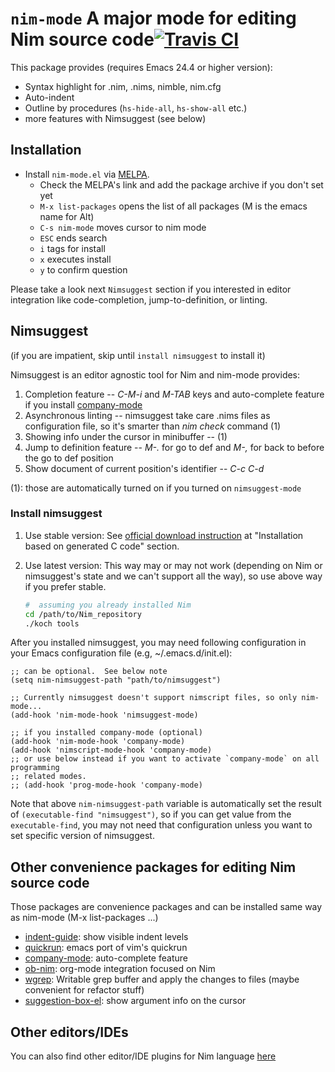 `nim-mode` A major mode for editing Nim source code[![Travis CI](https://travis-ci.org/nim-lang/nim-mode.svg?branch=master)](https://travis-ci.org/nim-lang/nim-mode)
===================================================

This package provides (requires Emacs 24.4 or higher version):

- Syntax highlight for .nim, .nims, nimble, nim.cfg
- Auto-indent
- Outline by procedures (`hs-hide-all`, `hs-show-all` etc.)
- more features with Nimsuggest (see below)

## Installation

* Install `nim-mode.el` via [MELPA](https://melpa.org/#/getting-started).
  * Check the MELPA's link and add the package archive if you don't set yet
  * `M-x list-packages`  opens the list of all packages (M is the emacs name for Alt)
  * `C-s nim-mode`       moves cursor to nim mode
  * `ESC`                ends search
  * `i`                  tags for install
  * `x`                  executes install
  * `y`                  to confirm question

Please take a look next `Nimsuggest` section if you interested in
editor integration like code-completion, jump-to-definition, or linting.

## Nimsuggest
(if you are impatient, skip until `install nimsuggest` to install it)

Nimsuggest is an editor agnostic tool for Nim and nim-mode provides:

1. Completion feature -- *C-M-i* and *M-TAB* keys and auto-complete feature if
   you install [company-mode](https://github.com/company-mode/company-mode)
2. Asynchronous linting -- nimsuggest take care .nims files as
   configuration file, so it's smarter than *nim check* command (1)
3. Showing info under the cursor in minibuffer -- (1)
4. Jump to definition feature -- *M-.* for go to def and *M-,* for
   back to before the go to def position
5. Show document of current position's identifier -- *C-c C-d*

(1): those are automatically turned on if you turned on `nimsuggest-mode`

### Install nimsuggest

1. Use stable version:
   See [official download instruction](http://nim-lang.org/download.html) at
   "Installation based on generated C code" section.

2. Use latest version:
   This way may or may not work (depending on Nim or nimsuggest's
   state and we can't support all the way), so use above way
   if you prefer stable.
   ```sh
   #  assuming you already installed Nim
   cd /path/to/Nim_repository
   ./koch tools
   ```

After you installed nimsuggest, you may need following configuration in
your Emacs configuration file (e.g, ~/.emacs.d/init.el):

```elisp
;; can be optional.  See below note
(setq nim-nimsuggest-path "path/to/nimsuggest")

;; Currently nimsuggest doesn't support nimscript files, so only nim-mode...
(add-hook 'nim-mode-hook 'nimsuggest-mode)

;; if you installed company-mode (optional)
(add-hook 'nim-mode-hook 'company-mode)
(add-hook 'nimscript-mode-hook 'company-mode)
;; or use below instead if you want to activate `company-mode` on all programming
;; related modes.
;; (add-hook 'prog-mode-hook 'company-mode)
```

Note that above `nim-nimsuggest-path` variable is automatically set
the result of `(executable-find "nimsuggest")`, so if you can get
value from the `executable-find`, you may not need that
configuration unless you want to set specific version of nimsuggest.

## Other convenience packages for editing Nim source code

Those packages are convenience packages and can be installed same way
as nim-mode (M-x list-packages ...)

- [indent-guide](https://github.com/zk-phi/indent-guide): show visible indent levels
- [quickrun](https://github.com/syohex/emacs-quickrun): emacs port of vim's quickrun
- [company-mode](https://github.com/company-mode/company-mode): auto-complete feature
- [ob-nim](https://github.com/Lompik/ob-nim): org-mode integration focused on Nim
- [wgrep](https://github.com/mhayashi1120/Emacs-wgrep): Writable grep buffer and apply the changes to files (maybe convenient for refactor stuff)
- [suggestion-box-el](https://github.com/yuutayamada/suggestion-box-el): show argument info on the cursor

## Other editors/IDEs

You can also find other editor/IDE plugins for
Nim language [here](https://github.com/nim-lang/Nim/wiki/editor-support)

